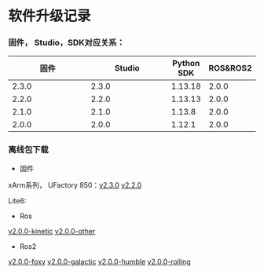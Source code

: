 # 软件升级记录

### 固件， Studio，SDK对应关系：

<table><thead><tr><th width="160">固件</th><th width="162">Studio</th><th>Python SDK</th><th>ROS&#x26;ROS2</th></tr></thead><tbody><tr><td>2.3.0</td><td>2.3.0</td><td>1.13.18</td><td>2.0.0</td></tr><tr><td>2.2.0</td><td>2.2.0</td><td>1.13.13</td><td>2.0.0</td></tr><tr><td>2.1.0</td><td>2.1.0</td><td>1.13.8</td><td>2.0.0</td></tr><tr><td>2.0.0</td><td>2.0.0</td><td>1.12.1</td><td>2.0.0</td></tr></tbody></table>

### 离线包下载

* 固件

&#x20;         xArm系列， UFactory 850：[v2.3.0](https://pan.baidu.com/s/17FaNZwgOjqQegq4K5m6PoQ?pwd=ufuf#list/path=%2F)    [ v2.2.0](https://pan.baidu.com/s/1IDni7Oa0CaTX-8GbREgh-A?pwd=ufuf)

&#x20;         Lite6:&#x20;

* Ros

&#x20;          [v2.0.0-kinetic](https://github.com/xArm-Developer/xarm\_ros/releases/tag/v2.0.0-kinetic)     [v2.0.0-other](https://github.com/xArm-Developer/xarm\_ros/releases/tag/v2.0.0)

* Ros2

&#x20;          [v2.0.0-foxy](https://github.com/xArm-Developer/xarm\_ros2/releases/tag/v2.0.0-foxy)    [ v2.0.0-galactic](https://github.com/xArm-Developer/xarm\_ros2/releases/tag/v2.0.0-galactic)     [v2.0.0-humble](https://github.com/xArm-Developer/xarm\_ros2/releases/tag/v2.0.0-humble)     [v2.0.0-rolling](https://github.com/xArm-Developer/xarm\_ros2/releases/tag/v2.0.0-rolling)

